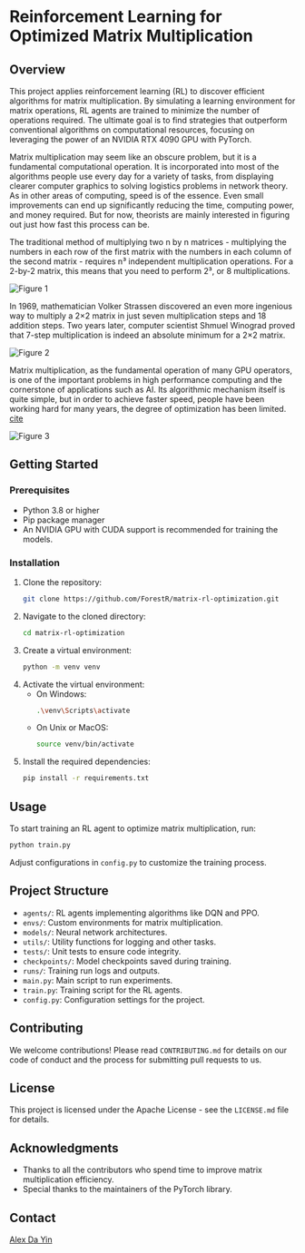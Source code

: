 # Reinforcement Learning for Optimized Matrix Multiplication

## Overview
This project applies reinforcement learning (RL) to discover efficient algorithms for matrix multiplication. By simulating a learning environment for matrix operations, RL agents are trained to minimize the number of operations required. The ultimate goal is to find strategies that outperform conventional algorithms on computational resources, focusing on leveraging the power of an NVIDIA RTX 4090 GPU with PyTorch.

Matrix multiplication may seem like an obscure problem, but it is a fundamental computational operation. It is incorporated into most of the algorithms people use every day for a variety of tasks, from displaying clearer computer graphics to solving logistics problems in network theory. As in other areas of computing, speed is of the essence. Even small improvements can end up significantly reducing the time, computing power, and money required. But for now, theorists are mainly interested in figuring out just how fast this process can be.

The traditional method of multiplying two n by n matrices - multiplying the numbers in each row of the first matrix with the numbers in each column of the second matrix - requires n³ independent multiplication operations. For a 2-by-2 matrix, this means that you need to perform 2³, or 8 multiplications.

![Figure 1](images/standard_alg.png "The traditional method of multiplying two n by n matrices")

In 1969, mathematician Volker Strassen discovered an even more ingenious way to multiply a 2×2 matrix in just seven multiplication steps and 18 addition steps. Two years later, computer scientist Shmuel Winograd proved that 7-step multiplication is indeed an absolute minimum for a 2×2 matrix.

![Figure 2](images/strassen_alg.png "For a 2×2 matrix, 7-step multiplication is indeed the absolute minimum")

Matrix multiplication, as the fundamental operation of many GPU operators, is one of the important problems in high performance computing and the cornerstone of applications such as AI. Its algorithmic mechanism itself is quite simple, but in order to achieve faster speed, people have been working hard for many years, the degree of optimization has been limited. [cite](https://www.quantamagazine.org/new-breakthrough-brings-matrix-multiplication-closer-to-ideal-20240307/)

![Figure 3](images/history.png "History of improvements in matrix multiplication")

## Getting Started

### Prerequisites
- Python 3.8 or higher
- Pip package manager
- An NVIDIA GPU with CUDA support is recommended for training the models.

### Installation
1. Clone the repository:
   ```bash
   git clone https://github.com/ForestR/matrix-rl-optimization.git
   ```
2. Navigate to the cloned directory:
   ```bash
   cd matrix-rl-optimization
   ```
3. Create a virtual environment:
   ```bash
   python -m venv venv
   ```
4. Activate the virtual environment:
   - On Windows:
     ```bash
     .\venv\Scripts\activate
     ```
   - On Unix or MacOS:
     ```bash
     source venv/bin/activate
     ```
5. Install the required dependencies:
   ```bash
   pip install -r requirements.txt
   ```

## Usage
To start training an RL agent to optimize matrix multiplication, run:
```bash
python train.py
```
Adjust configurations in `config.py` to customize the training process.

## Project Structure
- `agents/`: RL agents implementing algorithms like DQN and PPO.
- `envs/`: Custom environments for matrix multiplication.
- `models/`: Neural network architectures.
- `utils/`: Utility functions for logging and other tasks.
- `tests/`: Unit tests to ensure code integrity.
- `checkpoints/`: Model checkpoints saved during training.
- `runs/`: Training run logs and outputs.
- `main.py`: Main script to run experiments.
- `train.py`: Training script for the RL agents.
- `config.py`: Configuration settings for the project.

## Contributing
We welcome contributions! Please read `CONTRIBUTING.md` for details on our code of conduct and the process for submitting pull requests to us.

## License
This project is licensed under the Apache License - see the `LICENSE.md` file for details.

## Acknowledgments
- Thanks to all the contributors who spend time to improve matrix multiplication efficiency.
- Special thanks to the maintainers of the PyTorch library.

## Contact
[Alex Da Yin](dyin1900@gmail.com)

